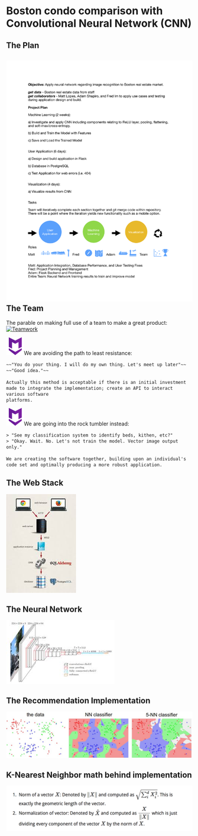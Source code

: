 Boston condo comparison with Convolutional Neural Network (CNN)
======


The Plan
------
![picture](/img/finalplan.png)
The Team
---
The parable on making full use of a team to make a great product:
[![Teamwork](https://i.imgur.com/OORFH52.jpg)](https://www.youtube.com/watch?v=K-Yv-UdsmSo "Teamwork")

![alt text][logo]We are avoiding the path to least resistance: 
```
~~"You do your thing. I will do my own thing. Let's meet up later"~~
~~"Good idea."~~

Actually this method is acceptable if there is an initial investment made to integrate the implementation; create an API to interact various software
platforms.
```

![alt text][logo]We are going into the rock tumbler instead: 
```
> "See my classification system to identify beds, kithen, etc?"
> "Okay. Wait. No. Let's not train the model. Vector image output only."   

We are creating the software together, building upon an individual's code set and optimally producing a more robust application. 
```
[logo]: https://github.com/adam-p/markdown-here/raw/master/src/common/images/icon48.png "Logo Title Text"


The Web Stack
---
![picture](/img/stack.png)


The Neural Network 
---
![picture](/img/vgg.png)


The Recommendation Implementation 
---
![picture](/img/knn.png)

K-Nearest Neighbor math behind implementation
---
![picture](/img/euclidmath.png)



